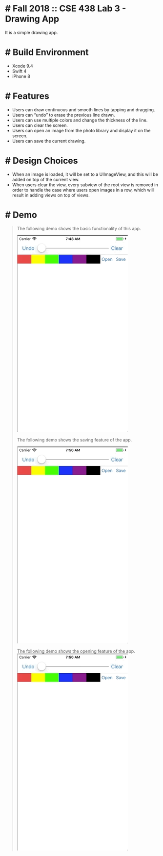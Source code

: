 # # Fall 2018 :: CSE 438 Lab 3 - Drawing App
It is a simple drawing app.

# # Build Environment
  - Xcode 9.4
  - Swift 4
  - iPhone 8

# # Features
  - Users can draw continuous and smooth lines by tapping and dragging.
  - Users can “undo” to erase the previous line drawn. 
  - Users can use multiple colors and change the thickness of the line.
  - Users can clear the screen.
  - Users can open an image from the photo library and display it on the screen. 
  - Users can save the current drawing.

# # Design Choices
  - When an image is loaded, it will be set to a UIImageView, and this will be added on top of the current view.
  - When users clear the view, every subview of the root view is removed in order to handle the case where users open images in a row, which will result in adding views on top of views.

# # Demo
> The following demo shows the basic functionality of this app.
>   
> ![](3_1.gif)  
>
> The following demo shows the saving feature of the app.  
>   
> ![](3_2.gif)
>  
> The following demo shows the opening feature of the app.  
> ![](3_3.gif)  
